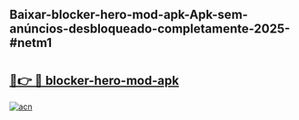 ## Baixar-blocker-hero-mod-apk-Apk-sem-anúncios-desbloqueado-completamente-2025-#netm1

# <h2><a href="https://ainizakaria.my?title=blocker-hero-mod-apk&ref=22M">🔗👉 🔴 blocker-hero-mod-apk</a></h2>

[![acn](https://github.com/user-attachments/assets/0f9c940e-d8b0-45ae-aac7-cd30a18b3e1c)](https://ainizakaria.my?title=blocker-hero-mod-apk&ref=22M)

